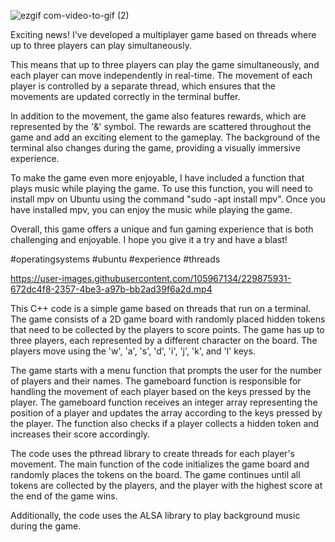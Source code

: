 

![ezgif com-video-to-gif (2)](https://github.com/MuhammadAliAhson/BASH_Coding/assets/105967134/50c5959e-8b4a-46db-af9d-6c6db516e04a)



Exciting news! I've developed a multiplayer game based on threads where up to three players can play simultaneously.

This means that up to three players can play the game simultaneously, and each player can move independently in real-time. The movement of each player is controlled by a separate thread, which ensures that the movements are updated correctly in the terminal buffer.

In addition to the movement, the game also features rewards, which are represented by the '&' symbol. The rewards are scattered throughout the game and add an exciting element to the gameplay. The background of the terminal also changes during the game, providing a visually immersive experience.

To make the game even more enjoyable, I have included a function that plays music while playing the game. To use this function, you will need to install mpv on Ubuntu using the command "sudo -apt install mpv". Once you have installed mpv, you can enjoy the music while playing the game.

Overall, this game offers a unique and fun gaming experience that is both challenging and enjoyable. I hope you give it a try and have a blast!

#operatingsystems #ubuntu #experience #threads 



https://user-images.githubusercontent.com/105967134/229875931-672dc4f8-2357-4be3-a97b-bb2ad39f6a2d.mp4


This C++ code is a simple game based on threads that run on a terminal. The game consists of a 2D game board with randomly placed hidden tokens that need to be collected by the players to score points. The game has up to three players, each represented by a different character on the board. The players move using the 'w', 'a', 's', 'd', 'i', 'j', 'k', and 'l' keys.

The game starts with a menu function that prompts the user for the number of players and their names. The gameboard function is responsible for handling the movement of each player based on the keys pressed by the player. The gameboard function receives an integer array representing the position of a player and updates the array according to the keys pressed by the player. The function also checks if a player collects a hidden token and increases their score accordingly.

The code uses the pthread library to create threads for each player's movement. The main function of the code initializes the game board and randomly places the tokens on the board. The game continues until all tokens are collected by the players, and the player with the highest score at the end of the game wins.

Additionally, the code uses the ALSA library to play background music during the game.
